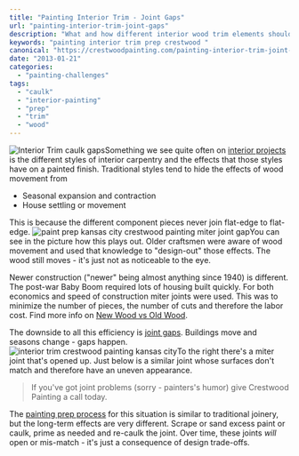 ```yaml
---
title: "Painting Interior Trim - Joint Gaps"
url: "painting-interior-trim-joint-gaps"
description: "What and how different interior wood trim elements should be prepped before painting."
keywords: "painting interior trim prep crestwood "
canonical: "https://crestwoodpainting.com/painting-interior-trim-joint-gaps/"
date: "2013-01-21"
categories:
  - "painting-challenges"
tags:
  - "caulk"
  - "interior-painting"
  - "prep"
  - "trim"
  - "wood"
---
```


![Interior Trim caulk gaps](/images/interior-trim.webp)Something we see quite often on [interior projects](/interior-painter-kansas-city/) is the different styles of interior carpentry and the effects that those styles have on a painted finish. Traditional styles tend to hide the effects of wood movement from

- Seasonal expansion and contraction
- House settling or movement

This is because the different component pieces never join flat-edge to flat-edge. ![paint prep kansas city crestwood painting miter joint gap](/images/interior-trim-2.webp)You can see in the picture how this plays out. Older craftsmen were aware of wood movement and used that knowledge to "design-out" those effects. The wood still moves - it's just not as noticeable to the eye.

Newer construction ("newer" being almost anything since 1940) is different. The post-war Baby Boom required lots of housing built quickly. For both economics and speed of construction miter joints were used. This was to minimize the number of pieces, the number of cuts and therefore the labor cost. Find more info on [New Wood vs Old Wood](/old-wood-new-wood-rot/ "Old Wood, New Wood & Wood Rot").

The downside to all this efficiency is [joint gaps](/top-3-things-to-not-caulk/). Buildings move and seasons change - gaps happen. 
![interior trim crestwood painting kansas city](/images/img-1139.webp)To the right there's a miter joint that's opened up. Just below is a similar joint whose surfaces don't match and therefore have an uneven appearance.

> If you've got joint problems (sorry - painters's humor) give Crestwood Painting a call today.

The [painting prep process](/kut-the-krud/) for this situation is similar to traditional joinery, but the long-term effects are very different. Scrape or sand excess paint or caulk, prime as needed and re-caulk the joint. Over time, these joints _will_ open or mis-match - it's just a consequence of design trade-offs.
